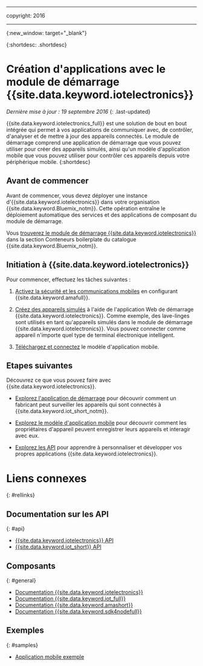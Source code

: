 ﻿---

copyright:
  2016

---

{:new_window: target="\_blank"}

{:shortdesc: .shortdesc}


# Création d'applications avec le module de démarrage {{site.data.keyword.iotelectronics}}
*Dernière mise à jour : 19 septembre 2016*
{: .last-updated}

{{site.data.keyword.iotelectronics_full}} est une solution de
bout en bout intégrée qui permet à vos applications de communiquer avec, de
contrôler, d'analyser et de mettre à jour des appareils connectés. Le module de démarrage comprend une application de démarrage que vous pouvez utiliser
pour créer des appareils simulés, ainsi qu'un modèle d'application mobile que vous pouvez utiliser pour contrôler ces appareils depuis votre périphérique
mobile.
{:shortdesc}

## Avant de commencer

Avant de commencer, vous devez déployer une instance d'{{site.data.keyword.iotelectronics}} dans votre organisation {{site.data.keyword.Bluemix_notm}}. Cette opération entraîne le déploiement automatique des services et des applications de composant du module de
démarrage.


 Vous [trouverez le module de démarrage {{site.data.keyword.iotelectronics}}](https://console.{DomainName}/catalog/starters/iot-for-electronics-starter/) dans la section Conteneurs boilerplate du catalogue {{site.data.keyword.Bluemix_notm}}.
  

## Initiation à {{site.data.keyword.iotelectronics}}
Pour commencer, effectuez les tâches suivantes : 

1. [Activez la sécurité et les communications mobiles](iotelectronics_config_mca.html) en configurant
{{site.data.keyword.amafull}}.
2. [Créez des appareils simulés](iot4ecreatingappliances.html) à l'aide de l'application Web de démarrage
{{site.data.keyword.iotelectronics}}. Comme exemple, des lave-linges sont utilisés en tant qu'appareils simulés dans le module de démarrage
{{site.data.keyword.iotelectronics}}. Vous pouvez connecter comme appareil n'importe quel type de terminal électronique intelligent.

3. [Téléchargez et connectez](iotelectronics_config_mobile.html) le modèle d'application mobile. 


## Etapes suivantes
Découvrez ce que vous pouvez faire avec {{site.data.keyword.iotelectronics}}.

- [Explorez l'application de démarrage](iot4ecreatingappliances.html) pour découvrir comment un fabricant peut
surveiller les appareils qui sont connectés à {{site.data.keyword.iot_short_notm}}.
- [Explorez le modèle d'application mobile](iotelectronics_config_mobile.html) pour découvrir comment les propriétaires d'appareil
peuvent enregistrer leurs appareils et interagir avec eux.

- [Explorez les API](http://ibmiotforelectronics.mybluemix.net/public/iot4eregistrationapi.html) pour apprendre à personnaliser et
développer vos propres applications {{site.data.keyword.iotelectronics}}. 

# Liens connexes
{: #rellinks}
## Documentation sur les API
{: #api}
* [{{site.data.keyword.iotelectronics}} API](http://ibmiotforelectronics.mybluemix.net/public/iot4eregistrationapi.html)
* [{{site.data.keyword.iot_short}} API](https://developer.ibm.com/iotfoundation/recipes/api-documentation/)


## Composants
{: #general}

* [Documentation {{site.data.keyword.iotelectronics}}](iotelectronics_overview.html)
* [Documentation {{site.data.keyword.iot_full}}](https://new-console.ng.bluemix.net/docs/services/IoT/index.html)
*  [Documentation {{site.data.keyword.amashort}}](https://new-console.ng.bluemix.net/docs/services/mobileaccess/overview.html)
* [Documentation {{site.data.keyword.sdk4nodefull}}](https://new-console.ng.bluemix.net/docs/runtimes/nodejs/index.html#nodejs_runtime)

## Exemples
{: #samples}
* [Application mobile exemple](https://new-console.ng.bluemix.net/docs/starters/IotElectronics/iotelectronics_config_mobile.html)
